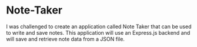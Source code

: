 # Note-Taker

I was challenged to create an application called Note Taker that can be used to write and save notes. This application will use an Express.js backend and will save and retrieve note data from a JSON file.